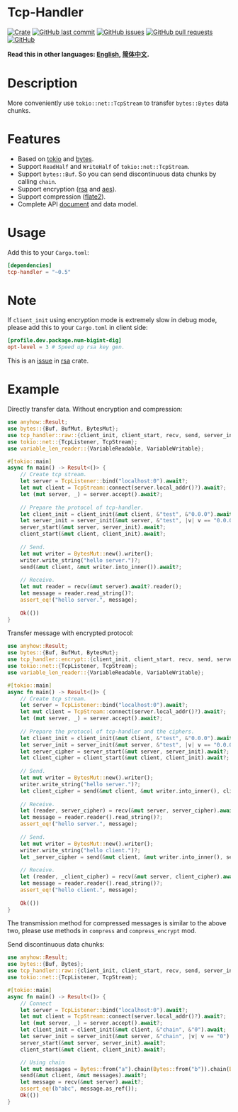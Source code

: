 # Tcp-Handler

[![Crate](https://img.shields.io/crates/v/tcp-handler.svg)](https://crates.io/crates/tcp-handler)
[![GitHub last commit](https://img.shields.io/github/last-commit/xuxiaocheng0201/tcp-handler)](https://github.com/xuxiaocheng0201/tcp-handler/commits/master)
[![GitHub issues](https://img.shields.io/github/issues-raw/xuxiaocheng0201/tcp-handler)](https://github.com/xuxiaocheng0201/tcp-handler/issues)
[![GitHub pull requests](https://img.shields.io/github/issues-pr/xuxiaocheng0201/tcp-handler)](https://github.com/xuxiaocheng0201/tcp-handler/pulls)
[![GitHub](https://img.shields.io/github/license/xuxiaocheng0201/tcp-handler)](https://github.com/xuxiaocheng0201/tcp-handler/blob/master/LICENSE)

**Read this in other languages: [English](README.md), [简体中文](README_zh.md).**

# Description

More conveniently use `tokio::net::TcpStream` to transfer `bytes::Bytes` data chunks.


# Features

* Based on [tokio](https://crates.io/crates/tokio) and [bytes](https://crates.io/crates/bytes).
* Support `ReadHalf` and `WriteHalf` of `tokio::net::TcpStream`.
* Support `bytes::Buf`. So you can send discontinuous data chunks by calling `chain`.
* Support encryption ([rsa](https://crates.io/crates/rsa) and [aes](https://crates.io/crates/aes-gcm)).
* Support compression ([flate2](https://crates.io/crates/flate2)).
* Complete API [document](https://docs.rs/tcp-handler/) and data model.


# Usage

Add this to your `Cargo.toml`:

```toml
[dependencies]
tcp-handler = "~0.5"
```


# Note

If `client_init` using encryption mode is extremely slow in debug mode,
please add this to your `Cargo.toml` in client side:

```toml
[profile.dev.package.num-bigint-dig]
opt-level = 3 # Speed up rsa key gen.
```

This is an [issue](https://github.com/RustCrypto/RSA/issues/29) in [rsa](https://crates.io/crates/rsa) crate.


# Example

Directly transfer data. Without encryption and compression:

```rust
use anyhow::Result;
use bytes::{Buf, BufMut, BytesMut};
use tcp_handler::raw::{client_init, client_start, recv, send, server_init, server_start};
use tokio::net::{TcpListener, TcpStream};
use variable_len_reader::{VariableReadable, VariableWritable};

#[tokio::main]
async fn main() -> Result<()> {
    // Create tcp stream.
    let server = TcpListener::bind("localhost:0").await?;
    let mut client = TcpStream::connect(server.local_addr()?).await?;
    let (mut server, _) = server.accept().await?;
    
    // Prepare the protocol of tcp-handler.
    let client_init = client_init(&mut client, &"test", &"0.0.0").await;
    let server_init = server_init(&mut server, &"test", |v| v == "0.0.0").await;
    server_start(&mut server, server_init).await?;
    client_start(&mut client, client_init).await?;
    
    // Send.
    let mut writer = BytesMut::new().writer();
    writer.write_string("hello server.")?;
    send(&mut client, &mut writer.into_inner()).await?;
    
    // Receive.
    let mut reader = recv(&mut server).await?.reader();
    let message = reader.read_string()?;
    assert_eq!("hello server.", message);
    
    Ok(())
}
```

Transfer message with encrypted protocol:

```rust
use anyhow::Result;
use bytes::{Buf, BufMut, BytesMut};
use tcp_handler::encrypt::{client_init, client_start, recv, send, server_init, server_start};
use tokio::net::{TcpListener, TcpStream};
use variable_len_reader::{VariableReadable, VariableWritable};

#[tokio::main]
async fn main() -> Result<()> {
    // Create tcp stream.
    let server = TcpListener::bind("localhost:0").await?;
    let mut client = TcpStream::connect(server.local_addr()?).await?;
    let (mut server, _) = server.accept().await?;
    
    // Prepare the protocol of tcp-handler and the ciphers.
    let client_init = client_init(&mut client, &"test", &"0.0.0").await;
    let server_init = server_init(&mut server, &"test", |v| v == "0.0.0").await;
    let server_cipher = server_start(&mut server, server_init).await?;
    let client_cipher = client_start(&mut client, client_init).await?;
    
    // Send.
    let mut writer = BytesMut::new().writer();
    writer.write_string("hello server.")?;
    let client_cipher = send(&mut client, &mut writer.into_inner(), client_cipher).await?;
    
    // Receive.
    let (reader, server_cipher) = recv(&mut server, server_cipher).await?;
    let message = reader.reader().read_string()?;
    assert_eq!("hello server.", message);
    
    // Send.
    let mut writer = BytesMut::new().writer();
    writer.write_string("hello client.")?;
    let _server_cipher = send(&mut client, &mut writer.into_inner(), server_cipher).await?;
    
    // Receive.
    let (reader, _client_cipher) = recv(&mut server, client_cipher).await?;
    let message = reader.reader().read_string()?;
    assert_eq!("hello client.", message);
    
    Ok(())
}
```

The transmission method for compressed messages is similar to the above two,
please use methods in `compress` and `compress_encrypt` mod.

Send discontinuous data chunks:

```rust
use anyhow::Result;
use bytes::{Buf, Bytes};
use tcp_handler::raw::{client_init, client_start, recv, send, server_init, server_start};
use tokio::net::{TcpListener, TcpStream};

#[tokio::main]
async fn main() -> Result<()> {
    // Connect
    let server = TcpListener::bind("localhost:0").await?;
    let mut client = TcpStream::connect(server.local_addr()?).await?;
    let (mut server, _) = server.accept().await?;
    let client_init = client_init(&mut client, &"chain", &"0").await;
    let server_init = server_init(&mut server, &"chain", |v| v == "0").await;
    server_start(&mut server, server_init).await?;
    client_start(&mut client, client_init).await?;

    // Using chain
    let mut messages = Bytes::from("a").chain(Bytes::from("b")).chain(Bytes::from("c"));
    send(&mut client, &mut messages).await?;
    let message = recv(&mut server).await?;
    assert_eq!(b"abc", message.as_ref());
    Ok(())
}
```
